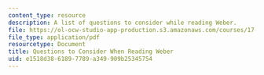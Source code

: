 ```yaml
---
content_type: resource
description: A list of questions to consider while reading Weber.
file: https://ol-ocw-studio-app-production.s3.amazonaws.com/courses/17-100j-political-economy-i-spring-2016/e1518d3861897789a349909b25345754_MIT17_100JS16_Weber_Ques.pdf
file_type: application/pdf
resourcetype: Document
title: Questions to Consider When Reading Weber
uid: e1518d38-6189-7789-a349-909b25345754
---
```

